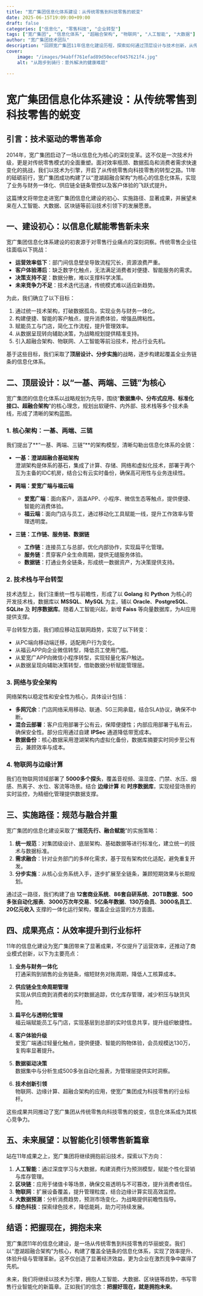 ```yaml
---
title: "宽广集团信息化体系建设：从传统零售到科技零售的蜕变"
date: 2025-06-15T19:09:00+09:00
draft: false
categories: ["信息化", "零售科技", "企业转型"]
tags: ["宽广集团", "信息化体系", "超融合架构", "物联网", "人工智能", "大数据"]
author: "宽广集团技术团队"
description: "回顾宽广集团11年信息化建设历程，探索如何通过顶层设计与技术创新，从传统零售蜕变为科技驱动的现代化企业，并展望人工智能与大数据引领的未来。"
cover:
    image: "/images/94abff761efad89d50ecef0457621f4.jpg" 
    alt: "从跑步到骑行：意外解决的健康难题"

---
```


# 宽广集团信息化体系建设：从传统零售到科技零售的蜕变

## 引言：技术驱动的零售革命

2014年，宽广集团启动了一场以信息化为核心的深刻变革。这不仅是一次技术升级，更是对传统零售模式的全面重塑。面对效率瓶颈、数据孤岛和消费者需求快速变化的挑战，我们以技术为引擎，开启了从传统零售向科技零售的转型之路。11年的砥砺前行，宽广集团成功构建了以“澄湖超融合架构”为核心的信息化体系，实现了业务与财务一体化、供应链全链条管控以及客户体验的飞跃式提升。

这篇博文将带您走进宽广集团信息化建设的初心、实施路径、显著成果，并展望未来在人工智能、大数据、区块链等前沿技术引领下的发展愿景。

## 一、建设初心：以信息化赋能零售新未来

宽广集团信息化体系建设的初衷源于对零售行业痛点的深刻洞察。传统零售企业往往面临以下挑战：

- **运营效率低下**：部门间信息壁垒导致流程冗长，资源浪费严重。
- **客户体验滞后**：缺乏数字化触点，无法满足消费者对便捷、智能服务的需求。
- **决策支持不足**：数据分散，难以支撑科学决策。
- **未来竞争力不足**：技术迭代迅速，传统模式难以适应新趋势。

为此，我们确立了以下目标：

1. 通过统一技术架构，打破数据孤岛，实现业务与财务一体化。
2. 构建便捷、智能的客户触点，提升消费体验，增强品牌粘性。
3. 赋能员工与门店，简化工作流程，提升管理效率。
4. 从数据呈现转向辅助决策，为战略规划提供精准支持。
5. 引入超融合架构、物联网、人工智能等前沿技术，抢占行业先机。

基于这些目标，我们采取了**顶层设计、分步实施**的战略，逐步构建起覆盖全业务链条的信息化体系。

## 二、顶层设计：以“一基、两端、三链”为核心

宽广集团的信息化体系以战略规划为先导，围绕“**数据集中、分布式应用、标准化接口、超融合架构**”的核心理念，规划出软硬件、内外部、技术栈等多个技术条线，形成了清晰的架构蓝图。

### 1. 核心架构：一基、两端、三链

我们提出了**“一基、两端、三链”**的架构模型，清晰勾勒出信息化体系的全貌：

- **一基：澄湖超融合基础架构**  
  澄湖架构是体系的基石，集成了计算、存储、网络和虚拟化技术，部署于两个互为主备的IDC机房，结合公有云实时备份，确保高可用性与业务连续性。

- **两端：爱宽广端与福云端**  
  - **爱宽广端**：面向客户，涵盖APP、小程序、微信生态等触点，提供便捷、智能的消费体验。  
  - **福云端**：面向门店与员工，通过移动化工具赋能一线，提升工作效率与管理透明度。

- **三链：工作链、服务链、数据链**  
  - **工作链**：连接员工与总部，优化内部协作，实现扁平化管理。  
  - **服务链**：贯穿客户全生命周期，提供无缝服务体验。  
  - **数据链**：打通业务全链条，形成统一数据资产，为决策提供支持。

### 2. 技术栈与平台转型

技术选型上，我们注重统一性与前瞻性，形成了以 **Golang** 和 **Python** 为核心的开发技术栈，数据库以 **MSSQL**、**MySQL** 为主，辅以 **Oracle**、**PostgreSQL**、**SQLite** 及 **时序数据库**。随着人工智能兴起，新增 **Faiss** 等向量数据库，为AI应用提供支撑。

平台转型方面，我们顺应移动互联网趋势，实现了以下转变：

- 从PC端向移动端迁移，适配用户行为变化。
- 从福云APP向企业微信转型，降低员工使用门槛。
- 从爱宽广APP向微信小程序转型，实现轻量化客户触达。
- 从数据呈现向辅助决策转型，借助数据分析赋能管理层。

### 3. 网络与安全架构

网络架构以稳定性和安全性为核心，具体设计包括：

- **多网冗余**：门店网络采用移动、联通、5G三网承载，结合SLA协议，确保不中断。
- **混合云部署**：客户应用部署于公有云，保障便捷性；内部应用部署于私有云，确保安全性。部分应用通过自建 **IPSec** 通道降低带宽成本。
- **数据备份**：核心数据采用澄湖架构内虚拟化备份，数据库摘要实时同步至公有云，兼顾效率与成本。

### 4. 物联网与边缘计算

我们在物联网领域部署了 **5000多个探头**，覆盖音视频、温湿度、门禁、水压、烟感、热离子、水位、客流等场景。结合 **边缘计算** 和 **时序数据库**，实现经营场景的实时监控，为精细化管理提供数据支撑。

## 三、实施路径：规范与融合并重

宽广集团的信息化建设采取了“**规范先行、融合赋能**”的实施策略：

1. **统一规范**：对集团级设计、底层架构、基础数据等进行标准化，建立统一的技术与数据标准。
2. **需求融合**：针对业务部门的多样化需求，基于现有架构优化适配，避免重复开发。
3. **分步实施**：从核心业务系统入手，逐步扩展至全链条，兼顾短期效果与长期规划。

通过这一路径，我们构建了由 **12套商业系统**、**86套自研系统**、**20TB数据**、**500多张自动化报表**、**3000万次年交易**、**5亿条年数据**、**130万会员**、**3000名员工**、**20亿元收入** 支撑的一体化运行架构，覆盖企业运营的方方面面。

## 四、成果亮点：从效率提升到行业标杆

11年的信息化建设为宽广集团带来了显著成果，不仅提升了运营效率，还推动了商业模式创新，以下为主要亮点：

1. **业务与财务一体化**  
   打通采购到销售的业务链条，缩短财务对账周期，降低人工核算成本。

2. **供应链全生命周期管理**  
   实现从供应商到消费者的实时数据追踪，优化库存管理，减少积压与缺货风险。

3. **扁平化与透明化管理**  
   福云端赋能员工与门店，实现基层到总部的实时信息共享，提升组织敏捷性。

4. **客户体验升级**  
   爱宽广端通过轻量化触点，提供便捷、智能的购物体验，会员规模达130万，复购率显著提升。

5. **数据驱动决策**  
   数据集中与分析生成500多张自动化报表，为管理层提供实时洞察。

6. **技术创新引领**  
   物联网、边缘计算、超融合架构的应用，使宽广集团成为科技零售的行业标杆。

这些成果共同推动了宽广集团从传统零售向科技零售的蜕变，信息化体系成为其核心竞争力。

## 五、未来展望：以智能化引领零售新篇章

站在11年成果之上，宽广集团将继续拥抱前沿技术，探索以下方向：

1. **人工智能**：通过深度学习与大数据，构建消费行为预测模型，赋能个性化营销与库存管理。
2. **区块链**：应用于储值卡等场景，确保交易透明与不可篡改，提升消费者信任。
3. **物联网**：扩展设备覆盖，提升管理粒度，结合边缘计算实现高效监控。
4. **大数据预测**：分析消费趋势，预测市场变化，为战略提供前瞻性指导。
5. **绿色科技**：探索绿色技术，降低能耗，助力可持续发展。

## 结语：把握现在，拥抱未来

宽广集团11年的信息化建设，是一场从传统零售到科技零售的华丽蜕变。我们以“澄湖超融合架构”为核心，构建了覆盖全链条的信息化体系，实现了效率提升、体验升级与管理革新。这不仅创造了显著经济效益，更为企业在激烈竞争中赢得了先机。

未来，我们将继续以技术为引擎，拥抱人工智能、大数据、区块链等趋势，书写零售行业智能化的新篇章。正如我们的信念：**把握好现在，就是拥抱未来**。